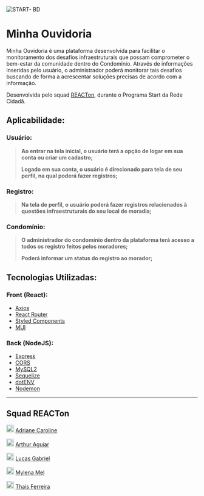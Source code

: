 ![START- BD](https://user-images.githubusercontent.com/97626768/181998965-8c7076ef-2ed7-4f35-a05a-4052d9f69235.jpg)

# Minha Ouvidoria
Minha Ouvidoria é uma plataforma desenvolvida para facilitar o monitoramento dos desafios infraestruturais que possam comprometer o bem-estar da comunidade dentro do Condomínio. Através de informações inseridas pelo usuário, o administrador poderá monitorar tais desafios buscando de forma a acrescentar soluções precisas de acordo com a informação. 

Desenvolvida pelo squad [REACTon](https://github.com/adrianecaroline/minha-ouvidoria-back-start/edit/main/README.md#squad-reacton), durante o Programa Start da Rede Cidadã.

## Aplicabilidade:

### Usuário: 
> **Ao entrar na tela inicial, o usuário terá a opção de logar em sua conta ou criar um cadastro;**
>
> **Logado em sua conta, o usuário é direcionado para tela de seu perfil, na qual poderá fazer registros;**

### Registro:
> **Na tela de perfil, o usuário poderá fazer registros relacionados à questões infraestruturais do seu local de moradia;**

### Condomínio:
> **O administrador do condomínio dentro da plataforma terá acesso a todos os registro feitos pelos moradores;**
>
> **Poderá informar um status do registro ao morador;**

## Tecnologias Utilizadas:

### Front (React):
* [Axios](https://www.npmjs.com/package/axios)
* [React Router](https://reactrouter.com/)
* [Styled Components](https://styled-components.com/)
* [MUI](https://mui.com/)

### Back (NodeJS):
* [Express](https://expressjs.com/)
* [CORS](https://expressjs.com/en/resources/middleware/cors.html)
* [MySQL2](https://www.npmjs.com/package/mysql2)
* [Sequelize](https://sequelize.org/)
* [dotENV](https://www.npmjs.com/package/dotenv)
* [Nodemon](https://www.npmjs.com/package/nodemon)

***
## Squad REACTon

<img src="https://user-images.githubusercontent.com/97626768/182002410-99178077-b63a-4903-b526-4432959421bf.jpeg" alt="drawing"  style="width:20px;"/> [Adriane Caroline](https://github.com/adrianecaroline) 

<img src="https://user-images.githubusercontent.com/97626768/182002410-99178077-b63a-4903-b526-4432959421bf.jpeg" alt="drawing"  style="width:20px;"/> [Arthur Aguiar](https://github.com/artthur-aguiar) 

<img src="https://user-images.githubusercontent.com/97626768/182002410-99178077-b63a-4903-b526-4432959421bf.jpeg" alt="drawing"  style="width:20px;"/> [Lucas Gabriel](https://github.com/lucasgabriel0613) 

<img src="https://user-images.githubusercontent.com/97626768/182002410-99178077-b63a-4903-b526-4432959421bf.jpeg" alt="drawing"  style="width:20px;"/> [Mylena Mel](https://github.com/mylenamelsilva) 

<img src="https://user-images.githubusercontent.com/97626768/182002410-99178077-b63a-4903-b526-4432959421bf.jpeg" alt="drawing"  style="width:20px;"/> [Thais Ferreira](https://github.com/ThaisSilva1)
